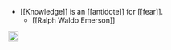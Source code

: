 
- [[Knowledge]] is an [[antidote]] for [[fear]].
    - [[Ralph Waldo Emerson]]

<img src='https://scrapbox.io/api/pages/nishio/en/icon' alt='en.icon' height="19.5"/>